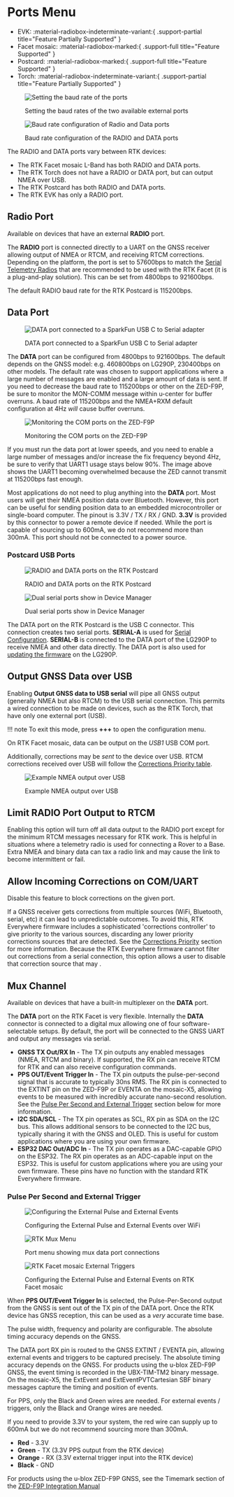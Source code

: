 # Ports Menu

<!--
Compatibility Icons
====================================================================================

:material-radiobox-marked:{ .support-full title="Feature Supported" }
:material-radiobox-indeterminate-variant:{ .support-partial title="Feature Partially Supported" }
:material-radiobox-blank:{ .support-none title="Feature Not Supported" }
-->

<div class="grid cards fill" markdown>

- EVK: :material-radiobox-indeterminate-variant:{ .support-partial title="Feature Partially Supported" }
- Facet mosaic: :material-radiobox-marked:{ .support-full title="Feature Supported" }
- Postcard: :material-radiobox-marked:{ .support-full title="Feature Supported" }
- Torch: :material-radiobox-indeterminate-variant:{ .support-partial title="Feature Partially Supported" }

</div>

<figure markdown>

![Setting the baud rate of the ports](<./img/WiFi Config/SparkFun RTK Ports Config.png>)
<figcaption markdown>
Setting the baud rates of the two available external ports
</figcaption>
</figure>

<figure markdown>

![Baud rate configuration of Radio and Data ports](<./img/Terminal/SparkFun_RTK_Express_-_Ports_Menu.jpg>)
<figcaption markdown>
Baud rate configuration of the RADIO and DATA ports
</figcaption>
</figure>

The RADIO and DATA ports vary between RTK devices: 

* The RTK Facet mosaic L-Band has both RADIO and DATA ports.
* The RTK Torch does not have a RADIO or DATA port, but can output NMEA over USB.
* The RTK Postcard has both RADIO and DATA ports.
* The RTK EVK has only a RADIO port.

## Radio Port

Available on devices that have an external **RADIO** port. 

The **RADIO** port is connected directly to a UART on the GNSS receiver allowing output of NMEA or RTCM, and receiving RTCM corrections. Depending on the platform, the port is set to 57600bps to match the [Serial Telemetry Radios](https://www.sparkfun.com/products/19032) that are recommended to be used with the RTK Facet (it is a plug-and-play solution). This can be set from 4800bps to 921600bps.

The default RADIO baud rate for the RTK Postcard is 115200bps. 

## Data Port

<figure markdown>

![DATA port connected to a SparkFun USB C to Serial adapter](<./img/SparkFun_RTK_Facet_-_Data_Port_to_USB.jpg>)
<figcaption markdown>
DATA port connected to a SparkFun USB C to Serial adapter
</figcaption>
</figure>

The **DATA** port can be configured from 4800bps to 921600bps. The default depends on the GNSS model: e.g. 460800bps on LG290P,  230400bps on other models. The default rate was chosen to support applications where a large number of messages are enabled and a large amount of data is sent. If you need to decrease the baud rate to 115200bps or other on the ZED-F9P, be sure to monitor the MON-COMM message within u-center for buffer overruns. A baud rate of 115200bps and the NMEA+RXM default configuration at 4Hz *will* cause buffer overruns.

<figure markdown>

![Monitoring the COM ports on the ZED-F9P](<./img/SparkFun_RTK_Express_-_Ports_Menu_MON-COMM_Overrun.jpg>)
<figcaption markdown>
Monitoring the COM ports on the ZED-F9P
</figcaption>
</figure>

If you must run the data port at lower speeds, and you need to enable a large number of messages and/or increase the fix frequency beyond 4Hz, be sure to verify that UART1 usage stays below 90%. The image above shows the UART1 becoming overwhelmed because the ZED cannot transmit at 115200bps fast enough.

Most applications do not need to plug anything into the **DATA** port. Most users will get their NMEA position data over Bluetooth. However, this port can be useful for sending position data to an embedded microcontroller or single-board computer. The pinout is 3.3V / TX / RX / GND. **3.3V** is provided by this connector to power a remote device if needed. While the port is capable of sourcing up to 600mA, we do not recommend more than 300mA. This port should not be connected to a power source.

### Postcard USB Ports

<figure markdown>

![RADIO and DATA ports on the RTK Postcard](<./img/Postcard/SparkFun RTK PostCard Ports.png>)
<figcaption markdown>
RADIO and DATA ports on the RTK Postcard
</figcaption>
</figure>

<figure markdown>

![Dual serial ports show in Device Manager](<./img/Postcard/SparkFun RTK PostCard USB Channels.png>)
<figcaption markdown>
Dual serial ports show in Device Manager
</figcaption>
</figure>

The DATA port on the RTK Postcard is the USB C connector. This connection creates two serial ports. **SERIAL-A** is used for [Serial Configuration](configure_with_serial.md). **SERIAL-B** is connected to the DATA port of the LG290P to receive NMEA and other data directly. The DATA port is also used for [updating the firmware](firmware_update_lg290p.md) on the LG290P.

## Output GNSS Data over USB

Enabling **Output GNSS data to USB serial** will pipe all GNSS output (generally NMEA but also RTCM) to the USB serial connection. This permits a wired connection to be made on devices, such as the RTK Torch, that have only one external port (USB).

!!! note
	To exit this mode, press **+++** to open the configuration menu.

On RTK Facet mosaic, data can be output on the _USB1_ USB COM port.

Additionally, corrections may be *sent* to the device over USB. RTCM corrections received over USB will follow the [Corrections Priority table](menu_corrections_priorities.md).

<figure markdown>

![Example NMEA output over USB](<./img/Terminal/SparkFun RTK Everywhere - Ports USB GNSS Output Example.png>)
<figcaption markdown>
Example NMEA output over USB
</figcaption>
</figure>

## Limit RADIO Port Output to RTCM

Enabling this option will turn off all data output to the RADIO port except for the minimum RTCM messages necessary for RTK work. This is helpful in situations where a telemetry radio is used for connecting a Rover to a Base. Extra NMEA and binary data can tax a radio link and may cause the link to become intermittent or fail.

## Allow Incoming Corrections on COM/UART

Disable this feature to block corrections on the given port.

If a GNSS receiver gets corrections from multiple sources (WiFi, Bluetooth, serial, etc) it can lead to unpredictable outcomes. To avoid this, RTK Everywhere firmware includes a sophisticated 'corrections controller' to give priority to the various sources, discarding any lower priority corrections sources that are detected. See the [Corrections Priority](menu_corrections_priorities.md) section for more information. Because the RTK Everywhere firmware cannot filter out corrections from a serial connection, this option allows a user to disable that correction source that may .

## Mux Channel

Available on devices that have a built-in multiplexer on the **DATA** port.

The **DATA** port on the RTK Facet is very flexible. Internally the **DATA** connector is connected to a digital mux allowing one of four software-selectable setups. By default, the port will be connected to the GNSS UART and output any messages via serial.

- **GNSS TX Out/RX In** - The TX pin outputs any enabled messages (NMEA, RTCM and binary). If supported, the RX pin can receive RTCM for RTK and can also receive configuration commands.
- **PPS OUT/Event Trigger In** - The TX pin outputs the pulse-per-second signal that is accurate to typically 30ns RMS. The RX pin is connected to the EXTINT pin on the ZED-F9P or EVENTA on the mosaic-X5, allowing events to be measured with incredibly accurate nano-second resolution. See the [Pulse Per Second and External Trigger](#pulse-per-second-and-external-trigger) section below for more information.
- **I2C SDA/SCL** - The TX pin operates as SCL, RX pin as SDA on the I2C bus. This allows additional sensors to be connected to the I2C bus, typically sharing it with the GNSS and OLED. This is useful for custom applications where you are using your own firmware.
- **ESP32 DAC Out/ADC In** - The TX pin operates as a DAC-capable GPIO on the ESP32. The RX pin operates as an ADC-capable input on the ESP32. This is useful for custom applications where you are using your own firmware. These pins have no function with the standard RTK Everywhere firmware.

### Pulse Per Second and External Trigger

<figure markdown>

![Configuring the External Pulse and External Events](<./img/WiFi Config/SparkFun%20RTK%20Ports%20PPS%20Config.png>)
<figcaption markdown>
Configuring the External Pulse and External Events over WiFi
</figcaption>
</figure>

<figure markdown>

![RTK Mux Menu](<./img/Terminal/SparkFun_RTK_Express_-_Ports_Menu_Mux.jpg>)
<figcaption markdown>
Port menu showing mux data port connections
</figcaption>
</figure>

<figure markdown>

![RTK Facet mosaic External Triggers](<./img/Terminal/SparkFun_RTK_Facet_mosaic_External_Trigger.png>)
<figcaption markdown>
Configuring the External Pulse and External Events on RTK Facet mosaic
</figcaption>
</figure>

When **PPS OUT/Event Trigger In** is selected, the Pulse-Per-Second output from the GNSS is sent out of the TX pin of the DATA port. Once the RTK device has GNSS reception, this can be used as a *very* accurate time base.

The pulse width, frequency and polarity are configurable. The absolute timing accuracy depends on the GNSS.

The DATA port RX pin is routed to the GNSS EXTINT / EVENTA pin, allowing external events and triggers to be captured precisely. The absolute timing accuracy depends on the GNSS. For products using the u-blox ZED-F9P GNSS, the event timing is recorded in the UBX-TIM-TM2 binary message. On the mosaic-X5, the ExtEvent and ExtEventPVTCartesian SBF binary messages capture the timing and position of events.

For PPS, only the Black and Green wires are needed. For external events / triggers, only the Black and Orange wires are needed.

If you need to provide 3.3V to your system, the red wire can supply up to 600mA but we do not recommend sourcing more than 300mA.

- **Red** - 3.3V
- **Green** - TX (3.3V PPS output from the RTK device)
- **Orange** - RX (3.3V external trigger input into the RTK device)
- **Black** - GND

For products using the u-blox ZED-F9P GNSS, see the Timemark section of the [ZED-F9P Integration Manual](https://cdn.sparkfun.com/assets/learn_tutorials/1/8/5/7/ZED-F9P_IntegrationManual__UBX-18010802_.pdf) 